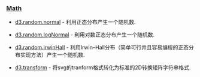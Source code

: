 
### [](https://github.com/mbostock/d3/wiki/Api%E5%8F%82%E8%80%83#math)[Math](https://github.com/mbostock/d3/wiki/Math)

*   [d3.random.normal](https://github.com/mbostock/d3/wiki/Math#wiki-random_normal)&nbsp;- 利用正态分布产生一个随机数.

*   [d3.random.logNormal](https://github.com/mbostock/d3/wiki/Math#wiki-random_logNormal)&nbsp;- 利用对数正态分布产生一个随机数.

*   [d3.random.irwinHall](https://github.com/mbostock/d3/wiki/Math#wiki-random_irwinHall)&nbsp;- 利用Irwin–Hall分布（简单可行并且容易编程的正态分布实现方法）产生一个随机数.

*   [d3.transform](https://github.com/mbostock/d3/wiki/Math#wiki-transform)&nbsp;- 将svg的tranform格式转化为标准的2D转换矩阵字符串格式.